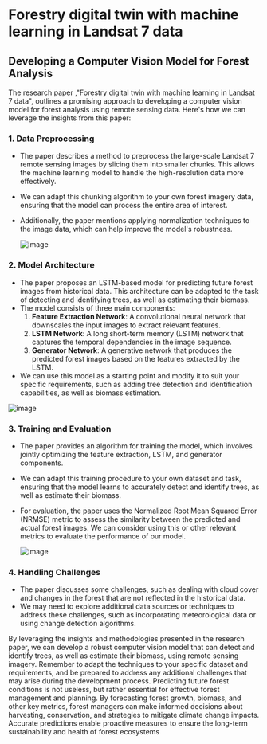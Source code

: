 # Forestry digital twin with machine learning in Landsat 7 data
## Developing a Computer Vision Model for Forest Analysis

The research paper ,"Forestry digital twin with machine learning in Landsat 7 data", outlines a promising approach to developing a computer vision model for forest analysis using remote sensing data. Here's how we can leverage the insights from this paper:

### 1. Data Preprocessing
- The paper describes a method to preprocess the large-scale Landsat 7 remote sensing images by slicing them into smaller chunks. This allows the machine learning model to handle the high-resolution data more effectively.
- We can adapt this chunking algorithm to your own forest imagery data, ensuring that the model can process the entire area of interest.
- Additionally, the paper mentions applying normalization techniques to the image data, which can help improve the model's robustness.

   ![image](https://github.com/fedy-culer/Internship_Research/assets/151845761/3a181146-07b5-4872-a0b0-be930b3ae485)

### 2. Model Architecture
- The paper proposes an LSTM-based model for predicting future forest images from historical data. This architecture can be adapted to the  task of detecting and identifying trees, as well as estimating their biomass.
- The model consists of three main components:
  1. **Feature Extraction Network**: A convolutional neural network that downscales the input images to extract relevant features.
  2. **LSTM Network**: A long short-term memory (LSTM) network that captures the temporal dependencies in the image sequence.
  3. **Generator Network**: A generative network that produces the predicted forest images based on the features extracted by the LSTM.
- We can use this model as a starting point and modify it to suit your specific requirements, such as adding tree detection and identification capabilities, as well as biomass estimation.

![image](https://github.com/fedy-culer/Internship_Research/assets/151845761/ee78b1bd-16a6-4126-9a06-d4972a072351)


### 3. Training and Evaluation
- The paper provides an algorithm for training the model, which involves jointly optimizing the feature extraction, LSTM, and generator components.
- We can adapt this training procedure to your own dataset and task, ensuring that the model learns to accurately detect and identify trees, as well as estimate their biomass.
- For evaluation, the paper uses the Normalized Root Mean Squared Error (NRMSE) metric to assess the similarity between the predicted and actual forest images. We can consider using this or other relevant metrics to evaluate the performance of our model.

  ![image](https://github.com/fedy-culer/Internship_Research/assets/151845761/d49e89f5-3d57-47de-b58b-7734987aba2e)


### 4. Handling Challenges
- The paper discusses some challenges, such as dealing with cloud cover and changes in the forest that are not reflected in the historical data.
- We may need to explore additional data sources or techniques to address these challenges, such as incorporating meteorological data or using change detection algorithms.

By leveraging the insights and methodologies presented in the research paper, we can develop a robust computer vision model that can detect and identify trees, as well as estimate their biomass, using remote sensing imagery. Remember to adapt the techniques to your specific dataset and requirements, and be prepared to address any additional challenges that may arise during the development process.
Predicting future forest conditions is not useless, but rather essential for effective forest management and planning. By forecasting forest growth, biomass, and other key metrics, forest managers can make informed decisions about harvesting, conservation, and strategies to mitigate climate change impacts. Accurate predictions enable proactive measures to ensure the long-term sustainability and health of forest ecosystems


